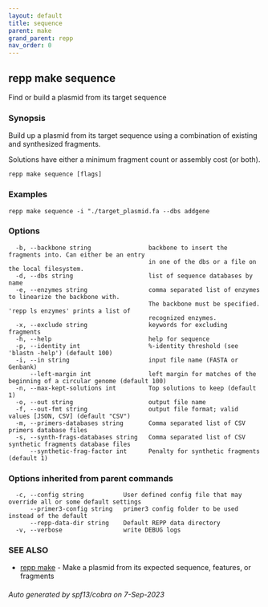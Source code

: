 ```yaml
---
layout: default
title: sequence
parent: make
grand_parent: repp
nav_order: 0
---
```

## repp make sequence

Find or build a plasmid from its target sequence

### Synopsis

Build up a plasmid from its target sequence using a combination of existing and
synthesized fragments.

Solutions have either a minimum fragment count or assembly cost (or both).

```
repp make sequence [flags]
```

### Examples

```
repp make sequence -i "./target_plasmid.fa --dbs addgene
```

### Options

```
  -b, --backbone string                backbone to insert the fragments into. Can either be an entry 
                                       in one of the dbs or a file on the local filesystem.
  -d, --dbs string                     list of sequence databases by name
  -e, --enzymes string                 comma separated list of enzymes to linearize the backbone with.
                                       The backbone must be specified. 'repp ls enzymes' prints a list of
                                       recognized enzymes.
  -x, --exclude string                 keywords for excluding fragments
  -h, --help                           help for sequence
  -p, --identity int                   %-identity threshold (see 'blastn -help') (default 100)
  -i, --in string                      input file name (FASTA or Genbank)
      --left-margin int                left margin for matches of the beginning of a circular genome (default 100)
  -n, --max-kept-solutions int         Top solutions to keep (default 1)
  -o, --out string                     output file name
  -f, --out-fmt string                 output file format; valid values [JSON, CSV] (default "CSV")
  -m, --primers-databases string       Comma separated list of CSV primers database files
  -s, --synth-frags-databases string   Comma separated list of CSV synthetic fragments database files
      --synthetic-frag-factor int      Penalty for synthetic fragments (default 1)
```

### Options inherited from parent commands

```
  -c, --config string           User defined config file that may override all or some default settings
      --primer3-config string   primer3 config folder to be used instead of the default
      --repp-data-dir string    Default REPP data directory
  -v, --verbose                 write DEBUG logs
```

### SEE ALSO

* [repp make](repp_make)	 - Make a plasmid from its expected sequence, features, or fragments

###### Auto generated by spf13/cobra on 7-Sep-2023
